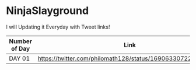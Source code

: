 # NinjaSlayground

I will Updating it Everyday with Tweet links!

| Number of Day  | Link | Language |
| ------------- | ------------- | ------------- |
| DAY 01  | https://twitter.com/philomath128/status/1690633072285519872 | Python |
